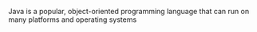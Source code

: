 Java is a popular, object-oriented programming language that can run on many platforms and operating systems